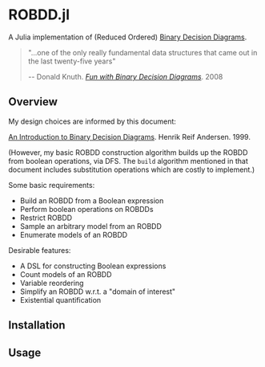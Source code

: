 # ROBDD.jl

A Julia implementation of (Reduced Ordered) [Binary Decision Diagrams](https://en.wikipedia.org/wiki/Binary_decision_diagram).

> "...one of the only really fundamental data structures that came out in the last twenty-five years"
>
> -- Donald Knuth. [_Fun with Binary Decision Diagrams_](https://www.youtube.com/watch?v=SQE21efsf7Y). 2008


## Overview

My design choices are informed by this document:

[An Introduction to Binary Decision Diagrams](https://www.cmi.ac.in/~madhavan/courses/verification-2011/andersen-bdd.pdf). Henrik Reif Andersen. 1999.

(However, my basic ROBDD construction algorithm builds up the ROBDD from boolean operations, via DFS.
The `build` algorithm mentioned in that document includes substitution operations which are costly to implement.)

Some basic requirements:

* Build an ROBDD from a Boolean expression
* Perform boolean operations on ROBDDs
* Restrict ROBDD
* Sample an arbitrary model from an ROBDD
* Enumerate models of an ROBDD

Desirable features:

* A DSL for constructing Boolean expressions
* Count models of an ROBDD
* Variable reordering
* Simplify an ROBDD w.r.t. a "domain of interest"
* Existential quantification 

## Installation

## Usage
